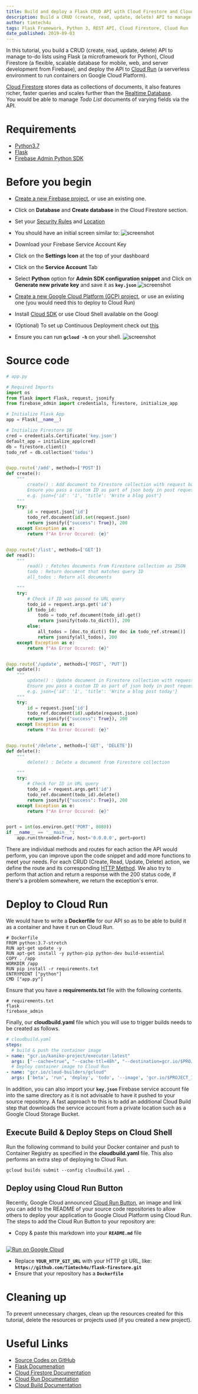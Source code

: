 ```yaml
---
title: Build and deploy a Flask CRUD API with Cloud Firestore and Cloud Run
description: Build a CRUD (create, read, update, delete) API to manage to-do lists using Flask (a microframework for Python) and Cloud Firestore, and deploy with Cloud Run.
author: timtech4u
tags: Flask Framework, Python 3, REST API, Cloud Firestore, Cloud Run
date_published: 2019-09-03
---
```


In this tutorial, you build a CRUD (create, read, update, delete) API to manage to-do lists using Flask (a
microframework for Python), Cloud Firestore (a flexible, scalable database for mobile, web, and server development from
Firebase), and deploy the API to  [Cloud Run](https://cloud.google.com/run/) (a serverless environment to run containers
on Google Cloud Platform).

[Cloud Firestore](https://firebase.google.com/docs/firestore)  stores data as collections of documents, it also features richer, faster queries and scales further than the  [Realtime Database](https://firebase.google.com/docs/database).  
You would be able to manage *Todo List* documents of varying fields via the API.

# Requirements
-  [Python3.7](https://www.python.org/downloads/) 
-  [Flask](https://github.com/pallets/flask) 
-   [Firebase Admin Python SDK](https://github.com/firebase/firebase-admin-python) 

# Before you begin
-  [Create a new Firebase project](https://console.firebase.google.com), or use an existing one.
  - Click on **Database** and **Create database** in the Cloud Firestore section.
  - Set your [Security Rules](https://firebase.google.com/docs/firestore/security/get-started) and [Location](https://firebase.google.com/docs/projects/locations)
  -  You should have an initial screen similar to:  ![screenshot](https://storage.googleapis.com/gcp-community/tutorials/building-flask-api-with-cloud-firestore-and-deploying-to-cloud-run/v1567002992203/utHBNSvvO.png)
-  Download your Firebase Service Account Key
  - Click on the **Settings Icon** at the top of your dashboard
  - Click on the **Service Account** Tab
  - Select **Python** option for **Admin SDK configuration snippet** and Click on **Generate new private key** and save it as **`key.json`**
![screenshot](https://storage.googleapis.com/gcp-community/tutorials/building-flask-api-with-cloud-firestore-and-deploying-to-cloud-run/v1567028708091/e2TxYLV5d.png)

-  [Create a new Google Cloud Platform (GCP) project](https://console.cloud.google.com/project?_ga=2.69989718.-735545701.1566156833), or use an existing one (you would need this to deploy to Cloud Run)
  - Install [Cloud SDK](https://cloud.google.com/sdk/) or use Cloud Shell available on the Googl
  - (Optional) To set up Continuous Deployment check out [this](https://fullstackgcp.com/simplified-continuous-deployment-on-google-cloud-platform-bc5b0a025c4e)
  -  Ensure you can run **`gcloud -h`** on your shell.  ![screenshot](https://storage.googleapis.com/gcp-community/tutorials/building-flask-api-with-cloud-firestore-and-deploying-to-cloud-run/wH8YC5i0S.png)

# Source code

```python
# app.py

# Required Imports
import os
from flask import Flask, request, jsonify
from firebase_admin import credentials, firestore, initialize_app

# Initialize Flask App
app = Flask(__name__)

# Initialize Firestore DB
cred = credentials.Certificate('key.json')
default_app = initialize_app(cred)
db = firestore.client()
todo_ref = db.collection('todos')


@app.route('/add', methods=['POST'])
def create():
    """
        create() : Add document to Firestore collection with request body
        Ensure you pass a custom ID as part of json body in post request
        e.g. json={'id': '1', 'title': 'Write a blog post'}
    """
    try:
        id = request.json['id']
        todo_ref.document(id).set(request.json)
        return jsonify({"success": True}), 200
    except Exception as e:
        return f"An Error Occured: {e}"


@app.route('/list', methods=['GET'])
def read():
    """
        read() : Fetches documents from Firestore collection as JSON
        todo : Return document that matches query ID
        all_todos : Return all documents

    """
    try:
        # Check if ID was passed to URL query
        todo_id = request.args.get('id')    
        if todo_id:
            todo = todo_ref.document(todo_id).get()
            return jsonify(todo.to_dict()), 200
        else:
            all_todos = [doc.to_dict() for doc in todo_ref.stream()]
            return jsonify(all_todos), 200
    except Exception as e:
        return f"An Error Occured: {e}"


@app.route('/update', methods=['POST', 'PUT'])
def update():
    """
        update() : Update document in Firestore collection with request body
        Ensure you pass a custom ID as part of json body in post request
        e.g. json={'id': '1', 'title': 'Write a blog post today'}
    """
    try:
        id = request.json['id']
        todo_ref.document(id).update(request.json)
        return jsonify({"success": True}), 200
    except Exception as e:
        return f"An Error Occured: {e}"


@app.route('/delete', methods=['GET', 'DELETE'])
def delete():
    """
        delete() : Delete a document from Firestore collection

    """
    try:
        # Check for ID in URL query
        todo_id = request.args.get('id')
        todo_ref.document(todo_id).delete()
        return jsonify({"success": True}), 200
    except Exception as e:
        return f"An Error Occured: {e}"


port = int(os.environ.get('PORT', 8080))
if __name__ == '__main__':
    app.run(threaded=True, host='0.0.0.0', port=port)
```

There are individual methods and routes for each action the API would perform, you can improve upon the code snippet and add more functions to meet your needs.
For each CRUD (Create, Read, Update, Delete) action, we define the route and its corresponding [HTTP Method](https://developer.mozilla.org/en-US/docs/Web/HTTP/Methods).
We also try to perform that action and return a response with the 200 status code, if there's a problem somewhere, we return the exception's error.

# Deploy to Cloud Run
We would have to write a **Dockerfile** for our API so as to be able to build it as a container and have it run on Cloud Run.
```
# Dockerfile
FROM python:3.7-stretch
RUN apt-get update -y
RUN apt-get install -y python-pip python-dev build-essential
COPY . /app
WORKDIR /app
RUN pip install -r requirements.txt
ENTRYPOINT ["python"]
CMD ["app.py"]
```

Ensure that you have a **requirements.txt** file with the following contents.
```
# requirements.txt
flask
firebase_admin
```

Finally, our **cloudbuild.yaml** file which you will use to trigger builds needs to be created as follows.
```yaml
# cloudbuild.yaml
steps:
  # build & push the container image
- name: "gcr.io/kaniko-project/executor:latest"
  args: ["--cache=true", "--cache-ttl=48h", "--destination=gcr.io/$PROJECT_ID/todo:latest"]
  # Deploy container image to Cloud Run
- name: "gcr.io/cloud-builders/gcloud"
  args: ['beta', 'run', 'deploy', 'todo', '--image', 'gcr.io/$PROJECT_ID/todo:latest', '--region', 'us-central1', '--allow-unauthenticated', '--platform', 'managed']
```

In addition, you can also import your **`key.json`** Firebase service account file into the same directory as it is not advisable to have it pushed to your source repository.  A fast approach to this is to add an additional Cloud Build step that downloads the service account from a private location such as a Google Cloud Storage Bucket.

## Execute Build & Deploy Steps on Cloud Shell
Run the following command to build your Docker container and push to Container Registry as specified in the **cloudbuild.yaml** file.  This also performs an extra step of deploying to Cloud Run.

```
gcloud builds submit --config cloudbuild.yaml .
```

## Deploy using Cloud Run Button
Recently, Google Cloud announced  [Cloud Run Button](https://cloud.google.com/blog/products/serverless/introducing-cloud-run-button-click-to-deploy-your-git-repos-to-google-cloud), an image and link you can add to the README of your source code repositories to allow others to deploy your application to Google Cloud Platform using Cloud Run.
The steps to add the Cloud Run Button to your repository are:
- Copy & paste this markdown into your **`README.md`** file
  ```
[![Run on Google Cloud](https://storage.googleapis.com/cloudrun/button.svg)](https://console.cloud.google.com/cloudshell/editor?shellonly=true&cloudshell_image=gcr.io/cloudrun/button&cloudshell_git_repo=YOUR_HTTP_GIT_URL)

- Replace **`YOUR_HTTP_GIT_URL`** with your HTTP git URL, like:
**`https://github.com/Timtech4u/flask-firestore.git`**
- Ensure that your repository has a **`Dockerfile`**
  
# Cleaning up

To prevent unnecessary charges, clean up the resources created for this tutorial, delete the resources or projects used (if you created a new project).

# Useful Links
-  [Source Codes on GitHub](https://github.com/Timtech4u/flask-firestore) 
-  [Flask Documenation](https://flask.palletsprojects.com/en/1.1.x/)
-  [Cloud Firestore Documentation](https://firebase.google.com/docs/firestore) 
-  [Cloud Run Documentation](https://cloud.google.com/run/docs/) 
-  [Cloud Build Documentation](https://cloud.google.com/cloud-build/docs/)
